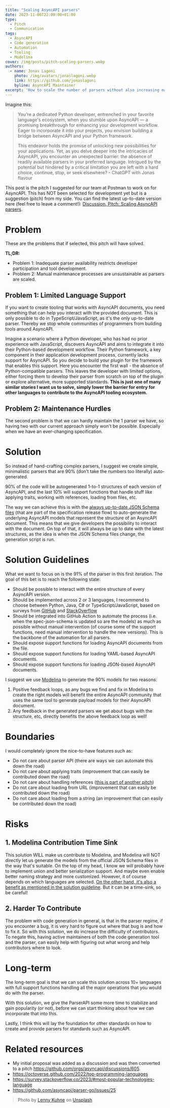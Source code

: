 ```yaml
---
title: "Scaling AsyncAPI parsers"
date: 2023-11-06T22:00:00+01:00
type: 
  - Pitch
  - Communication
tags:
  - AsyncAPI
  - Code generation
  - Automation
  - Tooling
  - Modelina
cover: /img/posts/pitch-scaling-parsers.webp
authors:
  - name: Jonas Lagoni
    photo: /img/avatars/jonaslagoni.webp
    link: https://github.com/jonaslagoni
    byline: AsyncAPI Maintainer
excerpt: 'How to scale the number of parsers without also increasing maintenance cost too much?'
---
```


Imagine this: 

> You're a dedicated Python developer, entrenched in your favorite language's ecosystem, when you stumble upon AsyncAPI — a promising breakthrough for enhancing your development workflow. Eager to incorporate it into your projects, you envision building a bridge between AsyncAPI and your Python framework. 
>
> This endeavor holds the promise of unlocking new possibilities for your applications. Yet, as you delve deeper into the intricacies of AsyncAPI, you encounter an unexpected barrier: the absence of readily available parsers in your preferred language. Intrigued by the potential but hindered by a critical limitation you are left with a hard choice, continue, stop, or seek elsewhere? - ChatGPT with Jonas flavour

This post is the pitch I suggested for our team at Postman to work on for AsyncAPI. This has NOT been selected for development yet but is a suggestion (pitch) from my side. You can find the latest up-to-date version here (feel free to leave a comment!): [Discussion, Pitch: Scaling AsyncAPI parsers](https://github.com/jonaslagoni/jonaslagoni/discussions/1).

# Problem
These are the problems that if selected, this pitch will have solved.

**TL;DR:**
- Problem 1: Inadequate parser availability restricts developer participation and tool development.
- Problem 2: Manual maintenance processes are unsustainable as parsers are scaled.

## Problem 1: Limited Language Support

If you want to create tooling that works with AsyncAPI documents, you need something that can help you interact with the provided document. This is only possible to do in TypeScript/JavaScript, as it's the only up-to-date parser. Thereby we stop whole communities of programmers from building tools around AsyncAPI. 

Imagine a scenario where a Python developer, who has had no prior experience with JavaScript, discovers AsyncAPI and aims to integrate it into their Python-based development workflow. Their Python framework, a key component in their application development process, currently lacks support for AsyncAPI. So you decide to build your plugin for the framework that enables this support. Here you encounter the first wall - the absence of Python-compatible parsers. This leaves the developer with limited options, either forcing them to develop their parser from scratch on top of the plugin or explore alternative, more supported standards. **This is just one of many similar stories I want us to solve, simply lower the barrier for entry for other languages to contribute to the AsyncAPI tooling ecosystem.**

## Problem 2: Maintenance Hurdles
The second problem is that we can hardly maintain the 1 parser we have, so having two with our current approach simply won't be possible. Especially when we have an ever-changing specification.

# Solution 

So instead of hand-crafting complex parsers, I suggest we create simple, minimalistic parsers that are 90% (don't take the numbers too literally) auto-generated.

90% of the code will be autogenerated 1-to-1 structures of each version of AsyncAPI, and the last 10% will support functions that handle stuff like applying traits, working with references, loading from files, etc.

The way we can achieve this is with the [always up-to-date JSON Schema files](https://github.com/asyncapi/spec-json-schemas/) (that are part of the specification release flow) to auto-generate the underlying AsyncAPI models that represent the structure of an AsyncAPI document. This means that we give developers the possibility to interact with the document. On top of that, it will always be up to date with the latest structures, as the idea is when the JSON Schema files change, the generation script is run.

# Solution Guidelines

What we want to focus on is the 91% of the parser in this first iteration. The goal of this bet is to reach the following state:
- Should be possible to interact with the entire structure of every AsyncAPI version.
- Should be implemented across 2 or 3 languages, I recommend to choose between Python, Java, C# or TypeScript/JavaScript, based on surveys from [GitHub](https://octoverse.github.com/2022/top-programming-languages) and [StackOverflow](https://survey.stackoverflow.co/2023/#most-popular-technologies-language)
- Should be integrated into GitHub Action to automate the process (i.e. when the spec-json-schema is updated so are the models) as much as possible without manual intervention (of course some of the support functions, need manual intervention to handle the new versions). This is the backbone of the automation for all parsers.
- Should expose support functions for loading AsyncAPI documents from the file.
- Should expose support functions for loading YAML-based AsyncAPI documents.
- Should expose support functions for loading JSON-based AsyncAPI documents.

I suggest we use [Modelina](https://github.com/asyncapi/modelina) to generate the 90% models for two reasons:

1. Positive feedback loops, as any bugs we find and fix in Modelina to create the right models will benefit the entire AsyncAPI community that uses the same tool to generate payload models for their AsyncAPI document.
2. Any feedback in the generated parsers we get about bugs with the structure, etc, directly benefits the above feedback loop as well!

# Boundaries
I would completely ignore the nice-to-have features such as:
- Do not care about parser API (there are ways we can automate this down the road)
- Do not care about applying traits (improvement that can easily be contributed down the road)
- Do not care about handling references ([this is part of another pitch](https://eventstack.tech/posts/pitch-reference-tools))
- Do not care about loading from URL (improvement that can easily be contributed down the road)
- Do not care about loading from a string (an improvement that can easily be contributed down the road)

# Risks

## 1. Modelina Contribution Time Sink
This solution WILL make us contribute to Modelina, and Modelina will NOT directly let us generate the models from the official JSON Schema files in the way that's suitable. On the top of my head, I know we will probably have to implement union and better serialization support. And maybe even enable better naming strategy and more customized. However, it of course depends on which languages are selected. [On the other hand, it's also a benefit as mentioned in the solution guideline](#solution-overview). But it can be a time-sink, so be careful! 

## 2. Harder To Contribute 
The problem with code generation in general, is that in the parser regime, if you encounter a bug, it is very hard to figure out where that bug is and how to fix it. So with this solution, we do increase the difficulty of contributors. To negate this, having active maintainers of both the code generation tool and the parser, can easily help with figuring out what wrong and help contributors where to look.

# Long-term

The long-term goal is that we can scale this solution across 10+ languages with full support functions handling all the major operations that you would do with the parser.

With this solution, we give the ParserAPI some more time to stabilize and gain popularity (or not), before we can start thinking about how we can incorporate that into this.

Lastly, I think this will lay the foundation for other standards on how to create and provide parsers for standards such as AsyncAPI.

# Related resources
- My initial proposal was added as a discussion and was then converted to a pitch https://github.com/orgs/asyncapi/discussions/605.
- https://octoverse.github.com/2022/top-programming-languages
- https://survey.stackoverflow.co/2023/#most-popular-technologies-language
- https://github.com/asyncapi/parser-go/issues/25

> Photo by <a href="https://unsplash.com/@lennykuhne?utm_content=creditCopyText&utm_medium=referral&utm_source=unsplash">Lenny Kuhne</a> on <a href="https://unsplash.com/photos/gray-vehicle-being-fixed-inside-factory-using-robot-machines-jHZ70nRk7Ns?utm_content=creditCopyText&utm_medium=referral&utm_source=unsplash">Unsplash</a>
